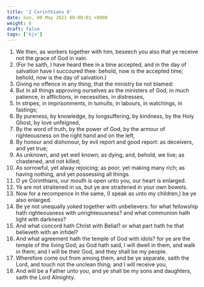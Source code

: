 ```yaml
---
title: '2 Corinthians 6'
date: Sun, 09 May 2021 00:00:01 +0000
weight: 6
draft: false
tags: ['kjv'] 
---
```


1. We then, as workers together with him, beseech you also that ye receive not the grace of God in vain.
2. (For he saith, I have heard thee in a time accepted, and in the day of salvation have I succoured thee: behold, now is the accepted time; behold, now is the day of salvation.)
3. Giving no offence in any thing, that the ministry be not blamed:
4. But in all things approving ourselves as the ministers of God, in much patience, in afflictions, in necessities, in distresses,
5. In stripes, in imprisonments, in tumults, in labours, in watchings, in fastings;
6. By pureness, by knowledge, by longsuffering, by kindness, by the Holy Ghost, by love unfeigned,
7. By the word of truth, by the power of God, by the armour of righteousness on the right hand and on the left,
8. By honour and dishonour, by evil report and good report: as deceivers, and yet true;
9. As unknown, and yet well known; as dying, and, behold, we live; as chastened, and not killed;
10. As sorrowful, yet alway rejoicing; as poor, yet making many rich; as having nothing, and yet possessing all things.
11. O ye Corinthians, our mouth is open unto you, our heart is enlarged.
12. Ye are not straitened in us, but ye are straitened in your own bowels.
13. Now for a recompence in the same, (I speak as unto my children,) be ye also enlarged.
14. Be ye not unequally yoked together with unbelievers: for what fellowship hath righteousness with unrighteousness? and what communion hath light with darkness?
15. And what concord hath Christ with Belial? or what part hath he that believeth with an infidel?
16. And what agreement hath the temple of God with idols? for ye are the temple of the living God; as God hath said, I will dwell in them, and walk in them; and I will be their God, and they shall be my people.
17. Wherefore come out from among them, and be ye separate, saith the Lord, and touch not the unclean thing; and I will receive you,
18. And will be a Father unto you, and ye shall be my sons and daughters, saith the Lord Almighty.

